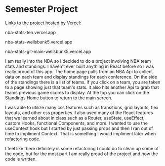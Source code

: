 # Semester Project

Links to the project hosted by Vercel:

nba-stats-ten.vercel.app

nba-stats-wellsbunk5.vercel.app

nba-stats-git-main-wellsbunk5.vercel.app

I am really into the NBA so I decided to do a project involving NBA team stats and standings.
I haven't ever built anything in React before so I was really proud of this app.
The home page pulls from an NBA Api to collect data on each team and display standings for each conference. On the side of the standings there is a list of teams. If you click on a team, you are taken to a page showing just that team's stats. It also hits another Api to grab that teams previous game scores to display. At the top you can click on the Standings Home button to return to the main screen.

I was able to utilize many css features such as transitions, grid layouts, flex layouts, and other css properties. I also used many of the React features that we learned about in class such as a Router, useState, useEffect, custom Hooks, functional Components, and more. I wanted to use the useContext hook but I started by just passing props and then I ran out of time to impliment Context. That is something I would impliment later when refactoring code.

I feel like there definitely is some refactoring I could do to clean up some of the code, but for the most part I am really proud of the project and how the code is written.


